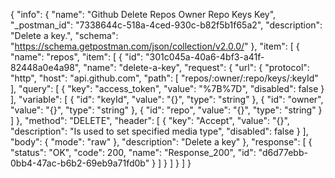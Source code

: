 {
  "info": {
    "name": "Github Delete Repos Owner Repo Keys Key",
    "_postman_id": "7338644c-518a-4ced-930c-b82f5b1f65a2",
    "description": "Delete a key.",
    "schema": "https://schema.getpostman.com/json/collection/v2.0.0/"
  },
  "item": [
    {
      "name": "repos",
      "item": [
        {
          "id": "301c045a-40a6-4bf3-a41f-82448a0e4a98",
          "name": "delete-a-key",
          "request": {
            "url": {
              "protocol": "http",
              "host": "api.github.com",
              "path": [
                "repos/:owner/:repo/keys/:keyId"
              ],
              "query": [
                {
                  "key": "access_token",
                  "value": "%7B%7D",
                  "disabled": false
                }
              ],
              "variable": [
                {
                  "id": "keyId",
                  "value": "{}",
                  "type": "string"
                },
                {
                  "id": "owner",
                  "value": "{}",
                  "type": "string"
                },
                {
                  "id": "repo",
                  "value": "{}",
                  "type": "string"
                }
              ]
            },
            "method": "DELETE",
            "header": [
              {
                "key": "Accept",
                "value": "{}",
                "description": "Is used to set specified media type",
                "disabled": false
              }
            ],
            "body": {
              "mode": "raw"
            },
            "description": "Delete a key"
          },
          "response": [
            {
              "status": "OK",
              "code": 200,
              "name": "Response_200",
              "id": "d6d77ebb-0bb4-47ac-b6b2-69eb9a71fd0b"
            }
          ]
        }
      ]
    }
  ]
}